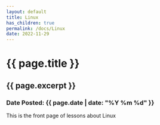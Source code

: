 ```yaml
---
layout: default
title: Linux 
has_children: true
permalink: /docs/Linux
date: 2022-11-29
---
```

<h1>{{ page.title }}</h1>
<h2>{{ page.excerpt }}</h2>
<h3>Date Posted: {{ page.date | date: "%Y %m %d" }}</h3>

This is the front page of lessons about Linux